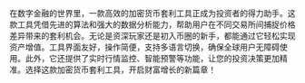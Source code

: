 在数字金融的世界里，一款高效的加密货币套利工具正成为投资者的得力助手。这款工具凭借先进的算法和强大的数据分析能力，帮助用户在不同交易所间捕捉价格差异带来的套利机会。无论是资深玩家还是初入币圈的新手，都能通过它轻松实现资产增值。工具界面友好，操作简便，支持多语言切换，确保全球用户无障碍使用。此外，它还提供了实时行情监控、智能预警等功能，让您的投资决策更加精准。选择这款加密货币套利工具，开启财富增长的新篇章！